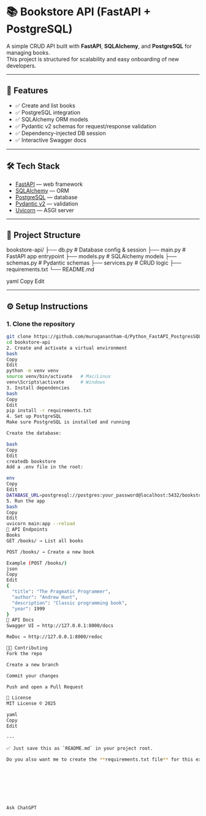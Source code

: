 # 📚 Bookstore API (FastAPI + PostgreSQL)

A simple CRUD API built with **FastAPI**, **SQLAlchemy**, and **PostgreSQL** for managing books.  
This project is structured for scalability and easy onboarding of new developers.

---

## 🚀 Features
- ✅ Create and list books
- ✅ PostgreSQL integration
- ✅ SQLAlchemy ORM models
- ✅ Pydantic v2 schemas for request/response validation
- ✅ Dependency-injected DB session
- ✅ Interactive Swagger docs

---

## 🛠️ Tech Stack
- [FastAPI](https://fastapi.tiangolo.com/) — web framework
- [SQLAlchemy](https://www.sqlalchemy.org/) — ORM
- [PostgreSQL](https://www.postgresql.org/) — database
- [Pydantic v2](https://docs.pydantic.dev/latest/) — validation
- [Uvicorn](https://www.uvicorn.org/) — ASGI server

---

## 📂 Project Structure
bookstore-api/
├── db.py # Database config & session
├── main.py # FastAPI app entrypoint
├── models.py # SQLAlchemy models
├── schemas.py # Pydantic schemas
├── services.py # CRUD logic
├── requirements.txt
└── README.md

yaml
Copy
Edit

---

## ⚙️ Setup Instructions

### 1. Clone the repository
```bash
git clone https://github.com/muruganantham-d/Python_FastAPI_PostgresSQL_CRUD.git
cd bookstore-api
2. Create and activate a virtual environment
bash
Copy
Edit
python -m venv venv
source venv/bin/activate   # Mac/Linux
venv\Scripts\activate      # Windows
3. Install dependencies
bash
Copy
Edit
pip install -r requirements.txt
4. Set up PostgreSQL
Make sure PostgreSQL is installed and running

Create the database:

bash
Copy
Edit
createdb bookstore
Add a .env file in the root:

env
Copy
Edit
DATABASE_URL=postgresql://postgres:your_password@localhost:5432/bookstore
5. Run the app
bash
Copy
Edit
uvicorn main:app --reload
🔗 API Endpoints
Books
GET /books/ → List all books

POST /books/ → Create a new book

Example (POST /books/)
json
Copy
Edit
{
  "title": "The Pragmatic Programmer",
  "author": "Andrew Hunt",
  "description": "Classic programming book",
  "year": 1999
}
📖 API Docs
Swagger UI → http://127.0.0.1:8000/docs

ReDoc → http://127.0.0.1:8000/redoc

🧑‍💻 Contributing
Fork the repo

Create a new branch

Commit your changes

Push and open a Pull Request

📜 License
MIT License © 2025

yaml
Copy
Edit

---

✅ Just save this as `README.md` in your project root.  

Do you also want me to create the **requirements.txt file** for this exact project so new devs can install everything with one command?








Ask ChatGPT

